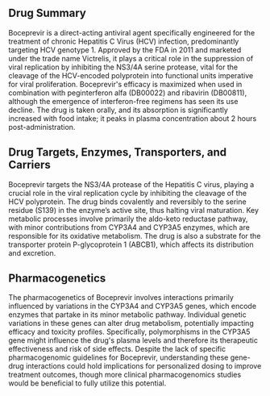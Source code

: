 ## Drug Summary
Boceprevir is a direct-acting antiviral agent specifically engineered for the treatment of chronic Hepatitis C Virus (HCV) infection, predominantly targeting HCV genotype 1. Approved by the FDA in 2011 and marketed under the trade name Victrelis, it plays a critical role in the suppression of viral replication by inhibiting the NS3/4A serine protease, vital for the cleavage of the HCV-encoded polyprotein into functional units imperative for viral proliferation. Boceprevir's efficacy is maximized when used in combination with peginterferon alfa (DB00022) and ribavirin (DB00811), although the emergence of interferon-free regimens has seen its use decline. The drug is taken orally, and its absorption is significantly increased with food intake; it peaks in plasma concentration about 2 hours post-administration.

## Drug Targets, Enzymes, Transporters, and Carriers
Boceprevir targets the NS3/4A protease of the Hepatitis C virus, playing a crucial role in the viral replication cycle by inhibiting the cleavage of the HCV polyprotein. The drug binds covalently and reversibly to the serine residue (S139) in the enzyme’s active site, thus halting viral maturation. Key metabolic processes involve primarily the aldo-keto reductase pathway, with minor contributions from CYP3A4 and CYP3A5 enzymes, which are responsible for its oxidative metabolism. The drug is also a substrate for the transporter protein P-glycoprotein 1 (ABCB1), which affects its distribution and excretion.

## Pharmacogenetics
The pharmacogenetics of Boceprevir involves interactions primarily influenced by variations in the CYP3A4 and CYP3A5 genes, which encode enzymes that partake in its minor metabolic pathway. Individual genetic variations in these genes can alter drug metabolism, potentially impacting efficacy and toxicity profiles. Specifically, polymorphisms in the CYP3A5 gene might influence the drug's plasma levels and therefore its therapeutic effectiveness and risk of side effects. Despite the lack of specific pharmacogenomic guidelines for Boceprevir, understanding these gene-drug interactions could hold implications for personalized dosing to improve treatment outcomes, though more clinical pharmacogenomics studies would be beneficial to fully utilize this potential.